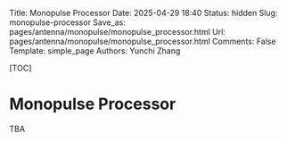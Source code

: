 Title: Monopulse Processor
Date: 2025-04-29 18:40
Status: hidden
Slug: monopulse-processor
Save_as: pages/antenna/monopulse/monopulse_processor.html
Url: pages/antenna/monopulse/monopulse_processor.html
Comments: False
Template: simple_page
Authors: Yunchi Zhang

[TOC]

# Monopulse Processor

TBA
